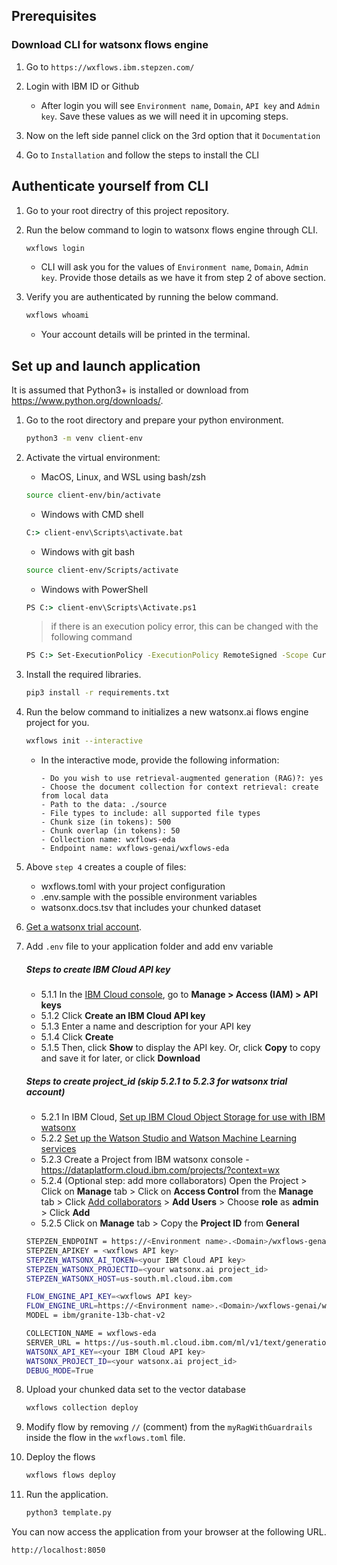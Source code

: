 ## Prerequisites

### Download CLI for watsonx flows engine

1. Go to `https://wxflows.ibm.stepzen.com/`

2. Login with IBM ID or Github

    - After login you will see `Environment name`, `Domain`, `API key` and `Admin key`. Save these values as we will need it in upcoming steps.

3. Now on the left side pannel click on the 3rd option that it `Documentation`
4. Go to `Installation` and follow the steps to install the CLI


## Authenticate yourself from CLI

1. Go to your root directry of this project repository.
2. Run the below command to login to watsonx flows engine through CLI.
    
    ```sh
    wxflows login
    ```

    - CLI will ask you for the values of `Environment name`, `Domain`, `Admin key`. Provide those details as we have it from step 2 of above section.

3. Verify you are authenticated by running the below command.
    ```sh
    wxflows whoami
    ```

    - Your account details will be printed in the terminal.

## Set up and launch application
It is assumed that Python3+ is installed or download from <https://www.python.org/downloads/>.

1. Go to the root directory and prepare your python environment.

   ```sh
   python3 -m venv client-env
   ```

2. Activate the virtual environment:

   - MacOS, Linux, and WSL using bash/zsh

   ```sh
   source client-env/bin/activate
   ```

   - Windows with CMD shell

   ```cmd
   C:> client-env\Scripts\activate.bat
   ```

   - Windows with git bash

   ```sh
   source client-env/Scripts/activate
   ```

   - Windows with PowerShell

   ```cmd
   PS C:> client-env\Scripts\Activate.ps1
   ```

   > if there is an execution policy error, this can be changed with the following command

   ```cmd
   PS C:> Set-ExecutionPolicy -ExecutionPolicy RemoteSigned -Scope CurrentUser
   ```

3. Install the required libraries.

   ```sh
   pip3 install -r requirements.txt
   ```


4. Run the below command to initializes a new watsonx.ai flows engine project for you.

    ```sh
    wxflows init --interactive
    ```

    - In the interactive mode, provide the following information:
        ```
        - Do you wish to use retrieval-augmented generation (RAG)?: yes
        - Choose the document collection for context retrieval: create from local data
        - Path to the data: ./source
        - File types to include: all supported file types
        - Chunk size (in tokens): 500
        - Chunk overlap (in tokens): 50
        - Collection name: wxflows-eda
        - Endpoint name: wxflows-genai/wxflows-eda
        ```

5. Above `step 4` creates a couple of files:

    - wxflows.toml with your project configuration
    - .env.sample with the possible environment variables
    - watsonx.docs.tsv that includes your chunked dataset


4. [Get a watsonx trial account](https://dataplatform.cloud.ibm.com/registration/stepone?context=wx).

5. Add `.env` file to your application folder and add env variable

   ##### Steps to create IBM Cloud API key

   - 5.1.1 In the [IBM Cloud console](https://cloud.ibm.com/), go to **Manage > Access (IAM) > API keys**
   - 5.1.2 Click **Create an IBM Cloud API key**
   - 5.1.3 Enter a name and description for your API key
   - 5.1.4 Click **Create**
   - 5.1.5 Then, click **Show** to display the API key. Or, click **Copy** to copy and save it for later, or click **Download**

   ##### Steps to create project_id (skip 5.2.1 to 5.2.3 for watsonx trial account)

   - 5.2.1 In IBM Cloud, [Set up IBM Cloud Object Storage for use with IBM watsonx](https://dataplatform.cloud.ibm.com/docs/content/wsj/console/wdp_admin_cos.html?context=wx&audience=wdp)
   - 5.2.2 [Set up the Watson Studio and Watson Machine Learning services](https://dataplatform.cloud.ibm.com/docs/content/wsj/getting-started/set-up-ws.html?context=wx&audience=wdp)
   - 5.2.3 Create a Project from IBM watsonx console - <https://dataplatform.cloud.ibm.com/projects/?context=wx>
   - 5.2.4 (Optional step: add more collaborators) Open the Project > Click on **Manage** tab > Click on **Access Control** from the **Manage** tab > Click [Add collaborators](https://dataplatform.cloud.ibm.com/docs/content/wsj/getting-started/collaborate.html?context=wx&audience=wdp#add-collaborators) > **Add Users** > Choose **role** as **admin** > Click **Add**
   - 5.2.5 Click on **Manage** tab > Copy the **Project ID** from **General**

   ```sh
   STEPZEN_ENDPOINT = https://<Environment name>.<Domain>/wxflows-genai/wxflows-eda/graphql
   STEPZEN_APIKEY = <wxflows API key>
   STEPZEN_WATSONX_AI_TOKEN=<your IBM Cloud API key>
   STEPZEN_WATSONX_PROJECTID=<your watsonx.ai project_id>
   STEPZEN_WATSONX_HOST=us-south.ml.cloud.ibm.com
   
   FLOW_ENGINE_API_KEY=<wxflows API key>
   FLOW_ENGINE_URL=https://<Environment name>.<Domain>/wxflows-genai/wxflows-eda/graphql
   MODEL = ibm/granite-13b-chat-v2
   
   COLLECTION_NAME = wxflows-eda
   SERVER_URL = https://us-south.ml.cloud.ibm.com/ml/v1/text/generation?version=2023-05-29
   WATSONX_API_KEY=<your IBM Cloud API key>
   WATSONX_PROJECT_ID=<your watsonx.ai project_id>
   DEBUG_MODE=True
   ```


6. Upload your chunked data set to the vector database

    ```sh
    wxflows collection deploy
    ```

7. Modify flow by removing `//` (comment) from the `myRagWithGuardrails` inside the flow in the `wxflows.toml` file.

8. Deploy the flows

    ```sh
    wxflows flows deploy
    ```

9. Run the application.

   ```sh
   python3 template.py
   ```

You can now access the application from your browser at the following URL.

```url
http://localhost:8050
```
